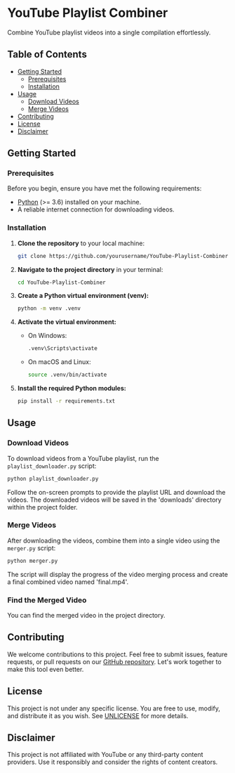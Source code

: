 

# YouTube Playlist Combiner

Combine YouTube playlist videos into a single compilation effortlessly.

## Table of Contents

- [Getting Started](#getting-started)
  - [Prerequisites](#prerequisites)
  - [Installation](#installation)
- [Usage](#usage)
  - [Download Videos](#download-videos)
  - [Merge Videos](#merge-videos)
- [Contributing](#contributing)
- [License](#license)
- [Disclaimer](#disclaimer)

## Getting Started

### Prerequisites

Before you begin, ensure you have met the following requirements:

- [Python](https://www.python.org/downloads/) (>= 3.6) installed on your machine.
- A reliable internet connection for downloading videos.

### Installation

1. **Clone the repository** to your local machine:

   ```sh
   git clone https://github.com/yourusername/YouTube-Playlist-Combiner.git
   ```

2. **Navigate to the project directory** in your terminal:

   ```sh
   cd YouTube-Playlist-Combiner
   ```

3. **Create a Python virtual environment (venv):**

   ```sh
   python -m venv .venv
   ```

4. **Activate the virtual environment:**

   - On Windows:

     ```sh
     .venv\Scripts\activate
     ```

   - On macOS and Linux:

     ```sh
     source .venv/bin/activate
     ```

5. **Install the required Python modules:**

   ```sh
   pip install -r requirements.txt
   ```

## Usage

### Download Videos

To download videos from a YouTube playlist, run the `playlist_downloader.py` script:

```sh
python playlist_downloader.py
```

Follow the on-screen prompts to provide the playlist URL and download the videos. The downloaded videos will be saved in the 'downloads' directory within the project folder.

### Merge Videos

After downloading the videos, combine them into a single video using the `merger.py` script:

```sh
python merger.py
```

The script will display the progress of the video merging process and create a final combined video named 'final.mp4'.

### Find the Merged Video

You can find the merged video in the project directory.

## Contributing

We welcome contributions to this project. Feel free to submit issues, feature requests, or pull requests on our [GitHub repository](https://github.com/LikithMeruvu/YouTube-Playlist-Combiner). Let's work together to make this tool even better.

## License

This project is not under any specific license. You are free to use, modify, and distribute it as you wish. See [UNLICENSE](UNLICENSE) for more details.

## Disclaimer

This project is not affiliated with YouTube or any third-party content providers. Use it responsibly and consider the rights of content creators.
```
